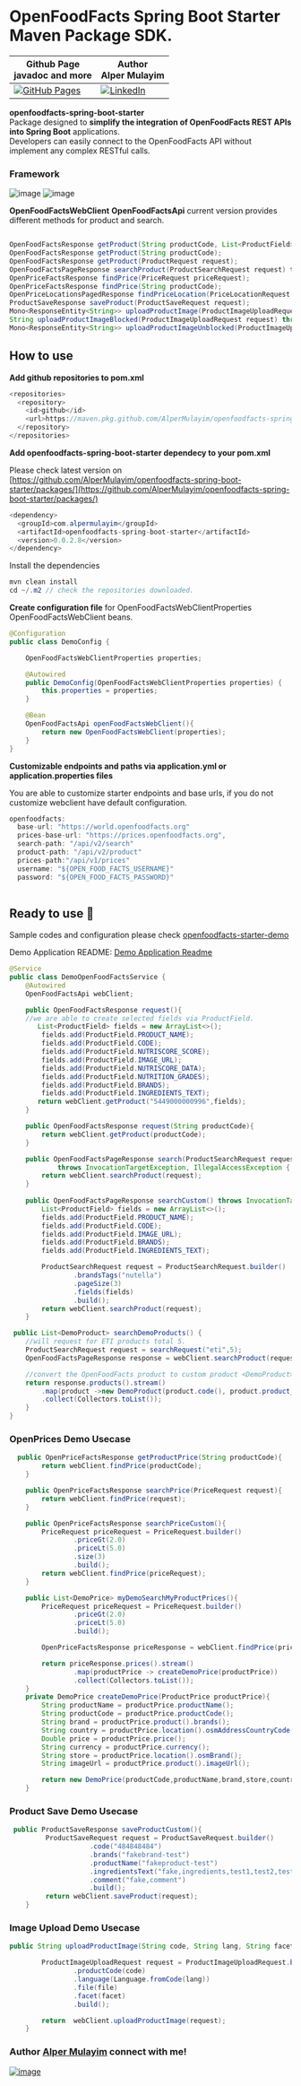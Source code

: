 # OpenFoodFacts Spring Boot Starter Maven Package SDK.

| Github Page<br>javadoc and more |Author<br>Alper Mulayim |
|----------|----------|
| [![GitHub Pages](https://img.shields.io/badge/GitHub%20Pages-222222?style=for-the-badge&logo=github%20Pages&logoColor=white)](https://alpermulayim.github.io/openfoodfacts-spring-boot-starter/) | [![LinkedIn](https://img.shields.io/badge/LinkedIn-0077B5?style=for-the-badge&logo=linkedin&logoColor=white)](https://www.linkedin.com/in/alpermulayim/) |

**openfoodfacts-spring-boot-starter** <br> Package designed to **simplify the integration of OpenFoodFacts REST APIs into Spring Boot** applications. <br> Developers can easily connect to the OpenFoodFacts API  without implement any complex RESTful calls.

 ### Framework
 ![image](https://img.shields.io/badge/Spring_Boot-6DB33F?style=for-the-badge&logo=spring-boot&logoColor=white)
 ![image](https://img.shields.io/badge/Spring-6DB33F?style=for-the-badge&logo=spring&logoColor=white)

 
 **OpenFoodFactsWebClient**  **OpenFoodFactsApi** current version provides different methods for product and search. 

```java

OpenFoodFactsResponse getProduct(String productCode, List<ProductField> fields);
OpenFoodFactsResponse getProduct(String productCode);
OpenFoodFactsResponse getProduct(ProductRequest request);
OpenFoodFactsPageResponse searchProduct(ProductSearchRequest request) throws InvocationTargetException, IllegalAccessException , OpenFoodFactsException;
OpenPriceFactsResponse findPrice(PriceRequest priceRequest);
OpenPriceFactsResponse findPrice(String productCode);
OpenPriceLocationsPagedResponse findPriceLocation(PriceLocationRequest locationRequest);
ProductSaveResponse saveProduct(ProductSaveRequest request);
Mono<ResponseEntity<String>> uploadProductImage(ProductImageUploadRequest request);
String uploadProductImageBlocked(ProductImageUploadRequest request) throws OpenFoodFactsException;
Mono<ResponseEntity<String>> uploadProductImageUnblocked(ProductImageUploadRequest request) throws OpenFoodFactsException;

```

## How to use

**Add github repositories to pom.xml** 

```java
<repositories>
  <repository>
    <id>github</id>
    <url>https://maven.pkg.github.com/AlperMulayim/openfoodfacts-spring-boot-starter</url>
  </repository>
</repositories>
```

**Add openfoodfacts-spring-boot-starter dependecy to your  pom.xml** 

 Please check latest version on [https://github.com/AlperMulayim/openfoodfacts-spring-boot-starter/packages/](https://github.com/AlperMulayim/openfoodfacts-spring-boot-starter/packages/)

```java
<dependency>
  <groupId>com.alpermulayim</groupId>
  <artifactId>openfoodfacts-spring-boot-starter</artifactId>
  <version>0.0.2.8</version>
</dependency>
```

Install the dependencies  

```java
mvn clean install 
cd ~/.m2 // check the repositories downloaded. 
```
**Create configuration file** for OpenFoodFactsWebClientProperties OpenFoodFactsWebClient beans.

```java
@Configuration
public class DemoConfig {

    OpenFoodFactsWebClientProperties properties;

    @Autowired
    public DemoConfig(OpenFoodFactsWebClientProperties properties) {
        this.properties = properties;
    }

    @Bean
    OpenFoodFactsApi openFoodFactsWebClient(){
        return new OpenFoodFactsWebClient(properties);
    }
}
```
**Customizable endpoints and paths via application.yml or application.properties files** 

You are able to customize starter endpoints and base urls, if you do not customize webclient have default configuration. 

```java
openfoodfacts:
  base-url: "https://world.openfoodfacts.org"
  prices-base-url: "https://prices.openfoodfacts.org",
  search-path: "/api/v2/search"
  product-path: "/api/v2/product"
  prices-path:"/api/v1/prices"
  username: "${OPEN_FOOD_FACTS_USERNAME}"
  password: "${OPEN_FOOD_FACTS_PASSWORD}"
  
```
## **Ready to use 🎉**

Sample codes and configuration please check [openfoodfacts-starter-demo](https://github.com/AlperMulayim/openfoodfacts-spring-boot-starter/tree/main/openfoodfacts-starter-demo)

Demo Application README: [Demo Application Readme](https://github.com/AlperMulayim/openfoodfacts-spring-boot-starter/blob/main/DemoApp-README.md)
```java
@Service
public class DemoOpenFoodFactsService {
    @Autowired
    OpenFoodFactsApi webClient;

    public OpenFoodFactsResponse request(){
	//we are able to create selected fields via ProductField. 
       List<ProductField> fields = new ArrayList<>();
        fields.add(ProductField.PRODUCT_NAME);
        fields.add(ProductField.CODE);
        fields.add(ProductField.NUTRISCORE_SCORE);
        fields.add(ProductField.IMAGE_URL);
        fields.add(ProductField.NUTRISCORE_DATA);
        fields.add(ProductField.NUTRITION_GRADES);
        fields.add(ProductField.BRANDS);
        fields.add(ProductField.INGREDIENTS_TEXT);
       return webClient.getProduct("5449000000996",fields);
    }

    public OpenFoodFactsResponse request(String productCode){
        return webClient.getProduct(productCode);
    }

    public OpenFoodFactsPageResponse search(ProductSearchRequest request)
            throws InvocationTargetException, IllegalAccessException {
        return webClient.searchProduct(request);
    }
    
    public OpenFoodFactsPageResponse searchCustom() throws InvocationTargetException, IllegalAccessException {
        List<ProductField> fields = new ArrayList<>();
        fields.add(ProductField.PRODUCT_NAME);
        fields.add(ProductField.CODE);
        fields.add(ProductField.IMAGE_URL);
        fields.add(ProductField.BRANDS);
        fields.add(ProductField.INGREDIENTS_TEXT);

        ProductSearchRequest request = ProductSearchRequest.builder()
                .brandsTags("nutella")
                .pageSize(3)
                .fields(fields)
                .build();
        return webClient.searchProduct(request);
    }

 public List<DemoProduct> searchDemoProducts() {
	//will request for ETI products total 5. 
	ProductSearchRequest request = searchRequest("eti",5);
	OpenFoodFactsPageResponse response = webClient.searchProduct(request);

	//convert the OpenFoodFacts product to custom product <DemoProduct> 
	return response.products().stream()
		.map(product ->new DemoProduct(product.code(), product.product_name(),product.imageUrl()))
		.collect(Collectors.toList());
    }
}
```
### OpenPrices Demo Usecase
```java
  public OpenPriceFactsResponse getProductPrice(String productCode){
        return webClient.findPrice(productCode);
    }

    public OpenPriceFactsResponse searchPrice(PriceRequest request){
        return webClient.findPrice(request);
    }

    public OpenPriceFactsResponse searchPriceCustom(){
        PriceRequest priceRequest = PriceRequest.builder()
                .priceGt(2.0)
                .priceLt(5.0)
                .size(3)
                .build();
        return webClient.findPrice(priceRequest);
    }

    public List<DemoPrice> myDemoSearchMyProductPrices(){
        PriceRequest priceRequest = PriceRequest.builder()
                .priceGt(2.0)
                .priceLt(5.0)
                .build();

        OpenPriceFactsResponse priceResponse = webClient.findPrice(priceRequest);

        return priceResponse.prices().stream()
                .map(productPrice -> createDemoPrice(productPrice))
                .collect(Collectors.toList());
    }
    private DemoPrice createDemoPrice(ProductPrice productPrice){
        String productName = productPrice.productName();
        String productCode = productPrice.productCode();
        String brand = productPrice.product().brands();
        String country = productPrice.location().osmAddressCountryCode();
        Double price = productPrice.price();
        String currency = productPrice.currency();
        String store = productPrice.location().osmBrand();
        String imageUrl = productPrice.product().imageUrl();

        return new DemoPrice(productCode,productName,brand,store,country,currency,price,imageUrl);
    }
```


### Product Save Demo Usecase
``````java
 public ProductSaveResponse saveProductCustom(){
         ProductSaveRequest request = ProductSaveRequest.builder()
                    .code("484848484")
                    .brands("fakebrand-test")
                    .productName("fakeproduct-test")
                    .ingredientsText("fake,ingredients,test1,test2,test3")
                    .comment("fake,comment")
                    .build();
         return webClient.saveProduct(request);
    }
``````

### Image Upload Demo Usecase
```````java
public String uploadProductImage(String code, String lang, String facet, MultipartFile file) throws IOException {

        ProductImageUploadRequest request = ProductImageUploadRequest.builder()
                .productCode(code)
                .language(Language.fromCode(lang))
                .file(file)
                .facet(facet)
                .build();

        return  webClient.uploadProductImage(request);
    }
```````

  ### Author  [Alper Mulayim](https://github.com/AlperMulayim) connect with me!
[![image](https://img.shields.io/badge/LinkedIn-0077B5?style=for-the-badge&logo=linkedin&logoColor=white)](https://www.linkedin.com/in/alpermulayim/) 

